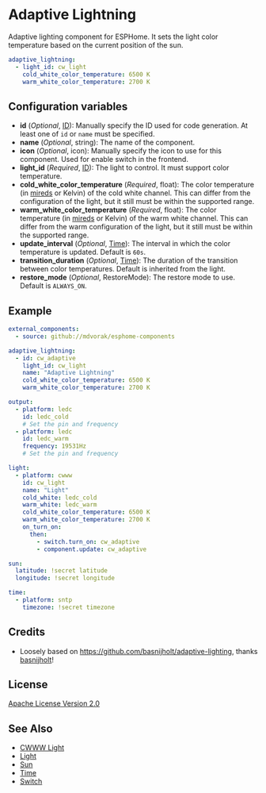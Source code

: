# Adaptive Lightning

Adaptive lighting component for ESPHome. It sets the light color temperature based on the current position of the sun.

```yaml
adaptive_lightning:
  - light_id: cw_light
    cold_white_color_temperature: 6500 K
    warm_white_color_temperature: 2700 K
```

## Configuration variables

- **id** (*Optional*, [ID](https://esphome.io/guides/configuration-types.html#id)): Manually specify the ID used for
  code generation. At least one of `id` or `name` must be specified.
- **name** (*Optional*, string): The name of the component.
- **icon** (*Optional*, icon): Manually specify the icon to use for this component.
  Used for enable switch in the frontend.
- **light_id** (*Required*, [ID](https://esphome.io/guides/configuration-types.html#id)): The light to control.
  It must support color temperature.
- **cold_white_color_temperature** (*Required*, float): The color temperature
  (in [mireds](https://en.wikipedia.org/wiki/Mired) or Kelvin) of the cold white channel. This can differ from the
  configuration of the light, but it still must be within the supported range.
- **warm_white_color_temperature** (*Required*, float): The color temperature
  (in [mireds](https://en.wikipedia.org/wiki/Mired) or Kelvin) of the warm white channel. This can differ from the warm
  configuration of the light, but it still must be within the supported range.
- **update_interval** (*Optional*, [Time](https://esphome.io/guides/configuration-types#config-time)): The interval in
  which the color temperature is updated. Default is `60s`.
- **transition_duration** (*Optional*, [Time](https://esphome.io/guides/configuration-types#config-time)): The duration
  of the transition between color temperatures. Default is inherited from the light.
- **restore_mode** (*Optional*, RestoreMode): The restore mode to use. Default is `ALWAYS_ON`.

## Example

```yaml
external_components:
  - source: github://mdvorak/esphome-components

adaptive_lightning:
  - id: cw_adaptive
    light_id: cw_light
    name: "Adaptive Lightning"
    cold_white_color_temperature: 6500 K
    warm_white_color_temperature: 2700 K

output:
  - platform: ledc
    id: ledc_cold
    # Set the pin and frequency
  - platform: ledc
    id: ledc_warm
    frequency: 19531Hz
    # Set the pin and frequency

light:
  - platform: cwww
    id: cw_light
    name: "Light"
    cold_white: ledc_cold
    warm_white: ledc_warm
    cold_white_color_temperature: 6500 K
    warm_white_color_temperature: 2700 K
    on_turn_on:
      then:
        - switch.turn_on: cw_adaptive
        - component.update: cw_adaptive

sun:
  latitude: !secret latitude
  longitude: !secret longitude

time:
  - platform: sntp
    timezone: !secret timezone
```

## Credits

* Loosely based on https://github.com/basnijholt/adaptive-lighting, thanks [basnijholt](https://github.com/basnijholt)!

## License

[Apache License Version 2.0](https://www.apache.org/licenses/LICENSE-2.0)

## See Also

- [CWWW Light](https://esphome.io/components/light/cwww.html)
- [Light](https://esphome.io/components/light/index.html)
- [Sun](https://esphome.io/components/sun.html)
- [Time](https://esphome.io/components/time/index.html)
- [Switch](https://esphome.io/components/switch/index.html)
